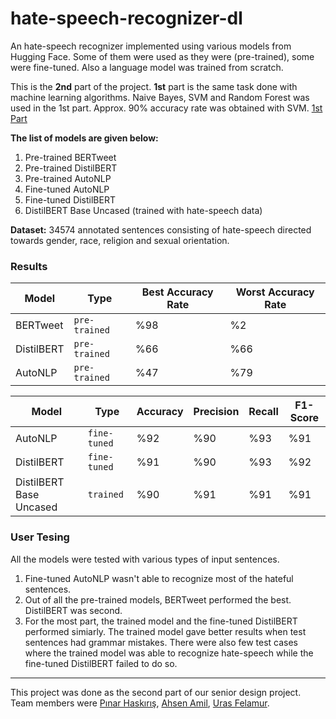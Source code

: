 # hate-speech-recognizer-dl
An hate-speech recognizer implemented using various models from Hugging Face. Some of them were used as they were (pre-trained), some were fine-tuned. Also a language model was trained from scratch.

This is the **2nd** part of the project. **1st** part is the same task done with machine learning algorithms. Naive Bayes, SVM and Random Forest was used in the 1st part. Approx. 90% accuracy rate was obtained with SVM.
[1st Part](https://github.com/pinarhaskiris/hate-speech-recognizer-ml)

**The list of models are given below:**
1. Pre-trained BERTweet
2. Pre-trained DistilBERT
3. Pre-trained AutoNLP
4. Fine-tuned AutoNLP
5. Fine-tuned DistilBERT
6. DistilBERT Base Uncased (trained with hate-speech data)

**Dataset:** 34574 annotated sentences consisting of hate-speech directed towards gender, race, religion and sexual orientation.

### Results
Model | Type | Best Accuracy Rate | Worst Accuracy Rate
--- | --- | --- | --- 
BERTweet | `pre-trained` | %98 | %2
DistilBERT | `pre-trained` | %66 | %66
AutoNLP |`pre-trained`| %47 | %79


Model | Type | Accuracy | Precision | Recall | F1-Score
--- | --- | --- | --- | --- | ---
AutoNLP | `fine-tuned` | %92 | %90 | %93 | %91
DistilBERT | `fine-tuned` | %91 | %90 | %93 | %92
DistilBERT Base Uncased | `trained` | %90 | %91 | %91 | %91

### User Tesing
All the models were tested with various types of input sentences.
1. Fine-tuned AutoNLP wasn't able to recognize most of the hateful sentences.
2. Out of all the pre-trained models, BERTweet performed the best. DistilBERT was second.
3. For the most part, the trained model and the fine-tuned DistilBERT performed simiarly. The trained model gave better results when test sentences had grammar mistakes. There were also few test cases where the trained model was able to recognize hate-speech while the fine-tuned DistilBERT failed to do so.

------

This project was done as the second part of our senior design project.
Team members were [Pınar Haskırış](https://github.com/pinarhaskiris), [Ahsen Amil](https://github.com/AhsenAmil), [Uras Felamur](https://github.com/urasfelamur).
